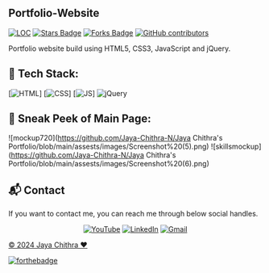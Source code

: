 ## Portfolio-Website

<a href="https://github.com/Jaya-Chithra-N/Jaya Chithra's Portfolio"><img src="https://sloc.xyz/github/AvinashAnand02/Avinash-Portfolio" alt="LOC"/></a>
<a href="https://github.com/Jaya-Chithra-N/Jaya-Chithra's Portfolio"><img src="https://img.shields.io/github/stars/Jaya-Chithra-N/Jaya Chithra's Portfolio" alt="Stars Badge"/></a>
<a href="https://github.com/Jaya-Chithra-N/Jaya Chithra's Portfolio/network/members"><img src="https://img.shields.io/github/forks/Jaya-Chithra-N/Jaya Chithra's Portfolio" alt="Forks Badge"/></a>
<a href="https://github.com/Jaya-Chithra-N/Jaya Chithra's Portfolio/graphs/contributors"><img alt="GitHub contributors" src="https://img.shields.io/github/contributors/Jaya-Chithra-N/Jaya Chithra's Portfolio?color=2b9348"></a>

Portfolio website build using HTML5, CSS3, JavaScript and jQuery.


## 📌 Tech Stack:
[![HTML](https://img.shields.io/badge/html5%20-%23E34F26.svg?&style=for-the-badge&logo=html5&logoColor=white)]
[![CSS](https://img.shields.io/badge/css3%20-%231572B6.svg?&style=for-the-badge&logo=css3&logoColor=white)]
[![JS](https://img.shields.io/badge/javascript%20-%23323330.svg?&style=for-the-badge&logo=javascript&logoColor=%23F7DF1E)]
<img alt="jQuery" src="https://img.shields.io/badge/jquery-%230769AD.svg?style=for-the-badge&logo=jquery&logoColor=white"/>

## 📌 Sneak Peek of Main Page:
![mockup720](https://github.com/Jaya-Chithra-N/Jaya Chithra's Portfolio/blob/main/assests/images/Screenshot%20(5).png)
![skillsmockup](https://github.com/Jaya-Chithra-N/Jaya Chithra's Portfolio/blob/main/assests/images/Screenshot%20(6).png)


<h2>📬 Contact</h2>

If you want to contact me, you can reach me through below social handles.

<div align="center">

<a  href="https://www.youtube.com/channel/UCHp0vIa77CT-Vak6IOK3XTw" target="_blank"><img alt="YouTube" src="https://img.shields.io/badge/Youtube-%23FF0000.svg?style=for-the-badge&logo=YouTube&logoColor=white" /></a>
<a  href="https://www.linkedin.com/in/jaya-chithra-n-b3a514259/" target="_blank"><img alt="LinkedIn" src="https://img.shields.io/badge/linkedin%20-%230077B5.svg?&style=for-the-badge&logo=linkedin&logoColor=white" /></a>
<a href="jayachithratuty@gmail.com"><img  alt="Gmail" src="https://img.shields.io/badge/Gmail-D14836?style=for-the-badge&logo=gmail&logoColor=white" />

</div>

© 2024 Jaya Chithra ❤️


[![forthebadge](https://forthebadge.com/images/badges/built-with-love.svg)](https://forthebadge.com)
